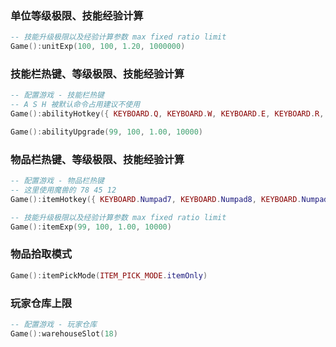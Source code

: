 ### 单位等级极限、技能经验计算

```lua
-- 技能升级极限以及经验计算参数 max fixed ratio limit
Game():unitExp(100, 100, 1.20, 1000000)
```

### 技能栏热键、等级极限、技能经验计算

```lua
-- 配置游戏 - 技能栏热键
-- A S H 被默认命令占用建议不使用
Game():abilityHotkey({ KEYBOARD.Q, KEYBOARD.W, KEYBOARD.E, KEYBOARD.R, KEYBOARD.D, KEYBOARD.F, KEYBOARD.C, KEYBOARD.V })

Game():abilityUpgrade(99, 100, 1.00, 10000)
```

### 物品栏热键、等级极限、技能经验计算

```lua
-- 配置游戏 - 物品栏热键
-- 这里使用魔兽的 78 45 12
Game():itemHotkey({ KEYBOARD.Numpad7, KEYBOARD.Numpad8, KEYBOARD.Numpad4, KEYBOARD.Numpad5, KEYBOARD.Numpad1, KEYBOARD.Numpad2 })

-- 技能升级极限以及经验计算参数 max fixed ratio limit
Game():itemExp(99, 100, 1.00, 10000)
```

### 物品拾取模式

```lua
Game():itemPickMode(ITEM_PICK_MODE.itemOnly)
```

### 玩家仓库上限

```lua
-- 配置游戏 - 玩家仓库
Game():warehouseSlot(18)
```
